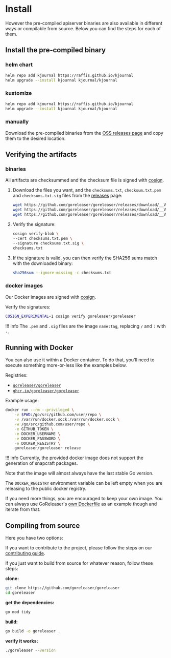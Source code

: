 # Install

However the pre-compiled apiserver binaries are also available in different ways or compilable from source. 
Below you can find the steps for each of them.

## Install the pre-compiled binary

### helm chart

```sh
helm repo add kjournal https://raffis.github.io/kjournal
helm upgrade --install kjournal kjournal/kjournal
```

### kustomize

```sh
helm repo add kjournal https://raffis.github.io/kjournal
helm upgrade --install kjournal kjournal/kjournal
```

### manually

Download the pre-compiled binaries from the [OSS releases page][releases] and copy them to the desired location.


## Verifying the artifacts

### binaries

All artifacts are checksummed and the checksum file is signed with [cosign][].

1. Download the files you want, and the `checksums.txt`, `checksum.txt.pem` and `checksums.txt.sig` files from the [releases][releases] page:
    ```sh
    wget https://github.com/goreleaser/goreleaser/releases/download/__VERSION__/checksums.txt
    wget https://github.com/goreleaser/goreleaser/releases/download/__VERSION__/checksums.txt.sig
    wget https://github.com/goreleaser/goreleaser/releases/download/__VERSION__/checksums.txt.pem
    ```
1. Verify the signature:
    ```sh
    cosign verify-blob \
    --cert checksums.txt.pem \
    --signature checksums.txt.sig \
    checksums.txt
    ```
1. If the signature is valid, you can then verify the SHA256 sums match with the downloaded binary:
    ```sh
    sha256sum --ignore-missing -c checksums.txt
    ```

### docker images

Our Docker images are signed with [cosign][].

Verify the signatures:

```sh
COSIGN_EXPERIMENTAL=1 cosign verify goreleaser/goreleaser
```

!!! info
    The `.pem` and `.sig` files are the image `name:tag`, replacing `/` and `:` with `-`.

## Running with Docker

You can also use it within a Docker container.
To do that, you'll need to execute something more-or-less like the examples below.

Registries:

- [`goreleaser/goreleaser`](https://hub.docker.com/r/goreleaser/goreleaser)
- [`ghcr.io/goreleaser/goreleaser`](https://github.com/goreleaser/goreleaser/pkgs/container/goreleaser)

Example usage:

```sh
docker run --rm --privileged \
    -v $PWD:/go/src/github.com/user/repo \
    -v /var/run/docker.sock:/var/run/docker.sock \
    -w /go/src/github.com/user/repo \
    -e GITHUB_TOKEN \
    -e DOCKER_USERNAME \
    -e DOCKER_PASSWORD \
    -e DOCKER_REGISTRY \
    goreleaser/goreleaser release
```

!!! info
    Currently, the provided docker image does not support
    the generation of snapcraft packages.

Note that the image will almost always have the last stable Go version.

The `DOCKER_REGISTRY` environment variable can be left empty when you are
releasing to the public docker registry.

If you need more things, you are encouraged to keep your own image. You can
always use GoReleaser's [own Dockerfile][dockerfile] as an example though
and iterate from that.

[dockerfile]: https://github.com/goreleaser/goreleaser/blob/main/Dockerfile
[releases]: https://github.com/goreleaser/goreleaser/releases
[pro-releases]: https://github.com/goreleaser/goreleaser-pro/releases
[cosign]: https://github.com/sigstore/cosign

## Compiling from source

Here you have two options:

If you want to contribute to the project, please follow the
steps on our [contributing guide](/contributing/).

If you just want to build from source for whatever reason, follow these steps:

**clone:**

```sh
git clone https://github.com/goreleaser/goreleaser
cd goreleaser
```

**get the dependencies:**

```sh
go mod tidy
```

**build:**

```sh
go build -o goreleaser .
```

**verify it works:**

```sh
./goreleaser --version
```
